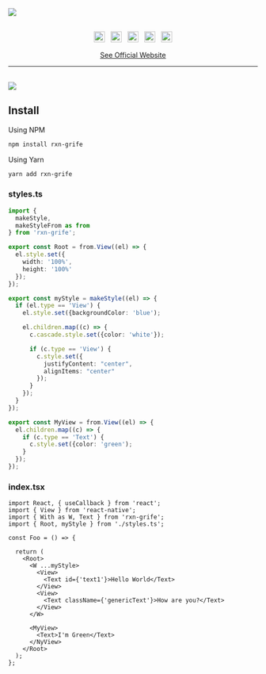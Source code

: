 <a href="#" align="center">
  <img src="https://user-images.githubusercontent.com/28831375/198378773-b7370806-0667-4c5d-870b-8762af87c62b.png">
</a>
</br></br>
<p align="center">
  <img height="22px" alt="GitHub" src="https://img.shields.io/github/license/Luffos/rxn-grife?style=for-the-badge"> ‎ ‎ <img height="22px" alt="GitHub issues" src="https://img.shields.io/github/issues-raw/luffos/rxn-grife?style=for-the-badge"> ‎ ‎ <img height="22px" alt="GitHub code size in bytes" src="https://img.shields.io/github/languages/code-size/luffos/rxn-grife?style=for-the-badge"> ‎ ‎ <img height="22px" alt="GitHub last commit (branch)" src="https://img.shields.io/github/last-commit/luffos/rxn-grife/main?style=for-the-badge"> ‎ ‎ <img height="22px" alt="GitHub package.json version" src="https://img.shields.io/github/package-json/v/luffos/rxn-grife?style=for-the-badge">
</p>

<p align="center"><a href="https://luffos.github.io/rxn-grife">See Official Website</a></p>

---------------------------------------------

</br>

<img src="https://camo.githubusercontent.com/8f5a77113f402feb14ff5ad400ecc54096e2a6dc8add6020373255152f3d0cba/687474703a2f2f7777772e616e696d617465646769662e6e65742f756e646572636f6e737472756374696f6e2f616e696d303230352d315f65302e676966"/>

##  Install

Using NPM
```sh
npm install rxn-grife
```

Using Yarn
```sh
yarn add rxn-grife
```

### styles.ts
```typescript
import {
  makeStyle,
  makeStyleFrom as from
} from 'rxn-grife';

export const Root = from.View((el) => {
  el.style.set({
    width: '100%',
    height: '100%'
  });
});

export const myStyle = makeStyle((el) => {
  if (el.type == 'View') {
    el.style.set({backgroundColor: 'blue');

    el.children.map((c) => {
      c.cascade.style.set({color: 'white'});

      if (c.type == 'View') {
        c.style.set({
          justifyContent: "center",
          alignItems: "center"
        });
      }
    });
  }
});

export const MyView = from.View((el) => {
  el.children.map((c) => {
    if (c.type == 'Text') {
      c.style.set({color: 'green');
    }
  });
});
```

### index.tsx
```tsx
import React, { useCallback } from 'react';
import { View } from 'react-native';
import { With as W, Text } from 'rxn-grife';
import { Root, myStyle } from './styles.ts';

const Foo = () => {

  return (
    <Root>
      <W ...myStyle>
        <View>
          <Text id={'text1'}>Hello World</Text>
        </View>
        <View>
          <Text className={'genericText'}>How are you?</Text>
        </View>
      </W>

      <MyView>
        <Text>I'm Green</Text>
      </NyView>
    </Root>
  );
};

```
